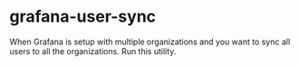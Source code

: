 # grafana-user-sync
When Grafana is setup with multiple organizations and you want to sync all users to all the organizations. Run this utility.
